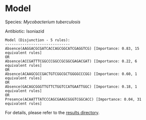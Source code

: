 
# Model

Species: *Mycobacterium tuberculosis*

Antibiotic: Isoniazid

```
Model (Disjunction - 5 rules):
------------------------------
Absence(AAGGACGCGATCACCAGCGGCATCGAGGTCG) [Importance: 0.83, 15 equivalent rules]
OR
Absence(ACCGATTTCGGCCCGGCCGCGGCGAGACGAT) [Importance: 0.22, 6 equivalent rules]
OR
Absence(ACAAGCGCCGACTGTCGGCGCTGGGGCCCGG) [Importance: 0.60, 1 equivalent rules]
OR
Absence(GACAGCGGGTTGTTCTGGTCCATGAATTGGC) [Importance: 0.18, 1 equivalent rules]
OR
Presence(ACAATTTATCCCAGCGAAGCGGGTCGGCACC) [Importance: 0.04, 31 equivalent rules]

```

For details, please refer to the [results directory](../../../../../results/scm_b/mycobacterium%20tuberculosis/isoniazid/repeat_5/).

